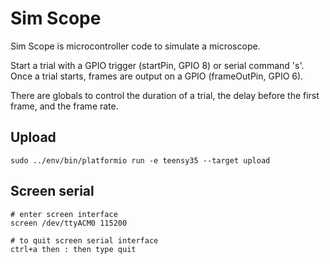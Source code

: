 # Sim Scope

Sim Scope is microcontroller code to simulate a microscope.

Start a trial with a GPIO trigger (startPin, GPIO 8) or serial command 's'. Once a trial starts, frames are output on a GPIO (frameOutPin, GPIO 6).

There are globals to control the duration of a trial, the delay before the first frame, and the frame rate.

## Upload

```
sudo ../env/bin/platformio run -e teensy35 --target upload
```

## Screen serial

```
# enter screen interface
screen /dev/ttyACM0 115200
```

```
# to quit screen serial interface
ctrl+a then : then type quit
```

